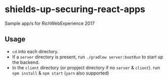 # shields-up-securing-react-apps
Sample app/s for RichWebExperience 2017


## Usage

 - `cd` into each directory. 
 - If a `server` directory is present, run `./gradlew server:bootRun` to start up the backend. 
 - In the `client` directory (or propject directory if no `server` & `client`). run `npm install` & `npm start` (`yarn` also supported)
